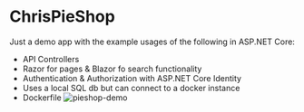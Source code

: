 # ChrisPieShop
Just a demo app with the example usages of the following in ASP.NET Core:
- API Controllers
- Razor for pages & Blazor fo search functionality
- Authentication & Authorization with ASP.NET Core Identity
- Uses a local SQL db but can connect to a docker instance
- Dockerfile
![pieshop-demo](https://github.com/user-attachments/assets/d6de87f8-fd03-433a-a456-fa779e7e53df)
